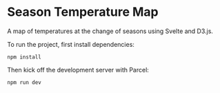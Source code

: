 # Season Temperature Map

A map of temperatures at the change of seasons using Svelte and D3.js.

To run the project, first install dependencies:

```
npm install
```

Then kick off the development server with Parcel:

```
npm run dev
```
